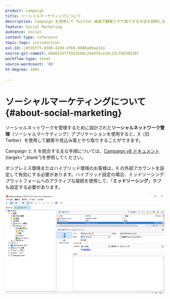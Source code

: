 ```yaml
---
product: campaign
title: ソーシャルマーケティングについて
description: Campaign を使用して Twitter 経由で顧客とやり取りする方法を説明します
feature: Social Marketing
audience: social
content-type: reference
topic-tags: introduction
exl-id: c8fd5f75-9386-42dd-bfb6-8086a86aa324
source-git-commit: b666535f7f82d1b8c2da4fbce1bc25cf8d39d187
workflow-type: tm+mt
source-wordcount: '88'
ht-degree: 100%

---
```


# ソーシャルマーケティングについて{#about-social-marketing}

ソーシャルネットワークを管理するために設計された&#x200B;**ソーシャルネットワーク管理**（ソーシャルマーケティング）アプリケーションを使用すると、X（旧 Twitter）を使用して顧客や見込み客とやり取りすることができます。

Campaign と X を統合する主な手順については、[Campaign v8 ドキュメント](https://experienceleague.adobe.com/docs/campaign/campaign-v8/connect/ac-tw.html?lang=ja){target="_blank"}を参照してください。

オンプレミス環境またはハイブリッド環境のお客様は、X の外部アカウントを設定して有効にする必要があります。ハイブリッド設定の場合、ミッドソーシングプラットフォームへのアクティブな接続を使用して、「**ミッドソーシング**」タブも設定する必要があります。

![](assets/tw-external-account.png)
